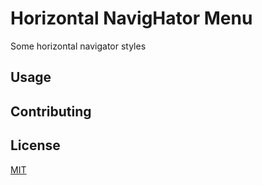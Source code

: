 # Horizontal NavigHator Menu
Some horizontal navigator styles

## Usage

## Contributing

## License
[MIT]()

